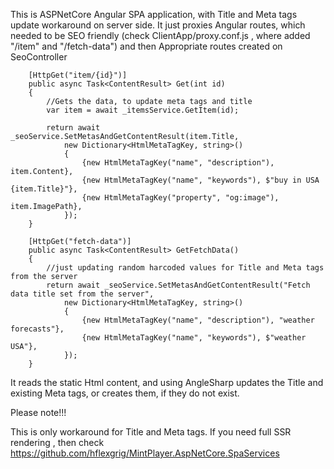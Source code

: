 

This is ASPNetCore Angular SPA application, with Title and Meta tags update workaround on server side. It just proxies Angular routes, 
which needed to be SEO friendly (check ClientApp/proxy.conf.js , where added "/item" and "/fetch-data") and then Appropriate routes created on SeoController

```
    [HttpGet("item/{id}")]
    public async Task<ContentResult> Get(int id)
    {
        //Gets the data, to update meta tags and title
        var item = await _itemsService.GetItem(id);

        return await _seoService.SetMetasAndGetContentResult(item.Title,
            new Dictionary<HtmlMetaTagKey, string>()
            {
                {new HtmlMetaTagKey("name", "description"), item.Content},
                {new HtmlMetaTagKey("name", "keywords"), $"buy in USA {item.Title}"},
                {new HtmlMetaTagKey("property", "og:image"), item.ImagePath},
            });
    }
    
    [HttpGet("fetch-data")]
    public async Task<ContentResult> GetFetchData()
    {
        //just updating random harcoded values for Title and Meta tags from the server
        return await _seoService.SetMetasAndGetContentResult("Fetch data title set from the server",
            new Dictionary<HtmlMetaTagKey, string>()
            {
                {new HtmlMetaTagKey("name", "description"), "weather forecasts"},
                {new HtmlMetaTagKey("name", "keywords"), $"weather USA"},
            });
    }
```

It reads the static Html content, and using AngleSharp updates the Title and existing Meta tags, or creates them, if they do not exist.

Please note!!! 

This is only workaround for Title and Meta tags. If you need full SSR rendering , then check https://github.com/hflexgrig/MintPlayer.AspNetCore.SpaServices 
